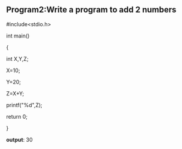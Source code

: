 ## Program2:Write a program to add 2 numbers

#include<stdio.h>

int main()

{

int X,Y,Z;

X=10;

Y=20;

Z=X+Y;

printf("%d",Z);

return 0;

}

**output**: 30
